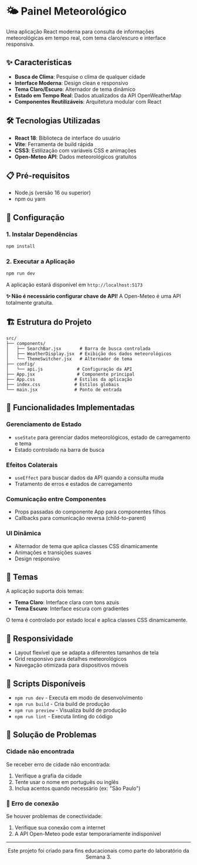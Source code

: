 # 🌤️ Painel Meteorológico

Uma aplicação React moderna para consulta de informações meteorológicas em tempo real, com tema claro/escuro e interface responsiva.

## ✨ Características

- **Busca de Clima**: Pesquise o clima de qualquer cidade
- **Interface Moderna**: Design clean e responsivo
- **Tema Claro/Escuro**: Alternador de tema dinâmico
- **Estado em Tempo Real**: Dados atualizados da API OpenWeatherMap
- **Componentes Reutilizáveis**: Arquitetura modular com React

## 🛠️ Tecnologias Utilizadas

- **React 18**: Biblioteca de interface do usuário
- **Vite**: Ferramenta de build rápida
- **CSS3**: Estilização com variáveis CSS e animações
- **Open-Meteo API**: Dados meteorológicos gratuitos

## 📋 Pré-requisitos

- Node.js (versão 16 ou superior)
- npm ou yarn

## 🚀 Configuração

### 1. Instalar Dependências

```bash
npm install
```

### 2. Executar a Aplicação

```bash
npm run dev
```

A aplicação estará disponível em `http://localhost:5173`

**✨ Não é necessário configurar chave de API!** A Open-Meteo é uma API totalmente gratuita.

## 🏗️ Estrutura do Projeto

```
src/
├── components/
│   ├── SearchBar.jsx       # Barra de busca controlada
│   ├── WeatherDisplay.jsx  # Exibição dos dados meteorológicos
│   └── ThemeSwitcher.jsx   # Alternador de tema
├── config/
│   └── api.js             # Configuração da API
├── App.jsx                # Componente principal
├── App.css               # Estilos da aplicação
├── index.css             # Estilos globais
└── main.jsx              # Ponto de entrada
```

## 🎯 Funcionalidades Implementadas

### Gerenciamento de Estado
- `useState` para gerenciar dados meteorológicos, estado de carregamento e tema
- Estado controlado na barra de busca

### Efeitos Colaterais
- `useEffect` para buscar dados da API quando a consulta muda
- Tratamento de erros e estados de carregamento

### Comunicação entre Componentes
- Props passadas do componente App para componentes filhos
- Callbacks para comunicação reversa (child-to-parent)

### UI Dinâmica
- Alternador de tema que aplica classes CSS dinamicamente
- Animações e transições suaves
- Design responsivo

## 🎨 Temas

A aplicação suporta dois temas:

- **Tema Claro**: Interface clara com tons azuis
- **Tema Escuro**: Interface escura com gradientes

O tema é controlado por estado local e aplica classes CSS dinamicamente.

## 📱 Responsividade

- Layout flexível que se adapta a diferentes tamanhos de tela
- Grid responsivo para detalhes meteorológicos
- Navegação otimizada para dispositivos móveis

## 🔧 Scripts Disponíveis

- `npm run dev` - Executa em modo de desenvolvimento
- `npm run build` - Cria build de produção
- `npm run preview` - Visualiza build de produção
- `npm run lint` - Executa linting do código

## 🐛 Solução de Problemas

### Cidade não encontrada
Se receber erro de cidade não encontrada:
1. Verifique a grafia da cidade
2. Tente usar o nome em português ou inglês
3. Inclua acentos quando necessário (ex: "São Paulo")

### 🚫 Erro de conexão
Se houver problemas de conectividade:
1. Verifique sua conexão com a internet
2. A API Open-Meteo pode estar temporariamente indisponível


---

<div align="center">

Este projeto foi criado para fins educacionais como parte do laboratório da Semana 3.

</div>